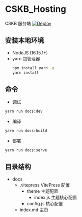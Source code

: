 # CSKB_Hosting

CSKB 服务端
[![Deploy](https://github.com/Corona-Studio/CSKB_Hosting/actions/workflows/deploy.yml/badge.svg)](https://github.com/Corona-Studio/CSKB_Hosting/actions/workflows/deploy.yml)

## 安装本地环境

+ NodeJS (16.15.1+)
+ yarn 包管理器
  ```bash
  npm install yarn -g
  yarn install
  ```
## 命令
  
  + 调试

  ```bash
  yarn run docs:dev
  ```

  + 编译

  ```bash
  yarn run docs:build
  ```

  + 部署

  ```bash
  yarn run docs:serve
  ```
## 目录结构

  + docs
    + .vitepress VitePress 配置
      + theme 主题配置
        - index.js 主题核心配置
      - config.js 核心配置
    - index.md 主页
    
